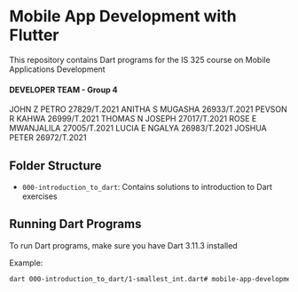 # Mobile App Development with Flutter

This repository contains Dart programs for the IS 325 course on Mobile Applications Development
#### DEVELOPER TEAM - Group 4
JOHN Z PETRO 27829/T.2021
ANITHA S MUGASHA 26933/T.2021
PEVSON R KAHWA 26999/T.2021
THOMAS N JOSEPH 27017/T.2021
ROSE E MWANJALILA 27005/T.2021
LUCIA E NGALYA 26983/T.2021
JOSHUA PETER 26972/T.2021

## Folder Structure

- `000-introduction_to_dart`: Contains solutions to introduction to Dart exercises

## Running Dart Programs

To run Dart programs, make sure you have Dart 3.11.3 installed

Example:
```bash
dart 000-introduction_to_dart/1-smallest_int.dart# mobile-app-development-with-flutter
